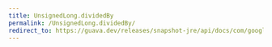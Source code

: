 ```yaml
---
title: UnsignedLong.dividedBy
permalink: /UnsignedLong.dividedBy/
redirect_to: https://guava.dev/releases/snapshot-jre/api/docs/com/google/common/primitives/UnsignedLong.html#dividedBy-com.google.common.primitives.UnsignedLong-
---
```

